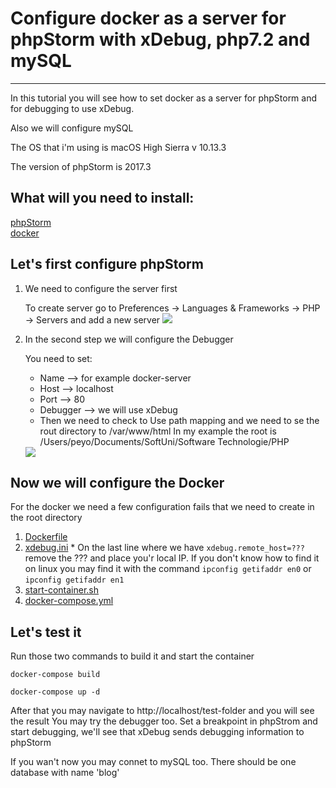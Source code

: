 # Configure docker as a server for phpStorm with xDebug, php7.2 and mySQL
---

In this tutorial you will see how to set docker as a server for phpStorm and for debugging to use xDebug.

Also we will configure mySQL

The OS that i'm using is macOS High Sierra v 10.13.3

The version of phpStorm is 2017.3

## What will you need to install:
  [phpStorm](https://www.jetbrains.com/phpstorm/)  
  [docker](https://www.docker.com/get-docker)
  
  
## Let's first configure phpStorm
  1.  We need to configure the server first 
  
      To create server go to Preferences -> Languages & Frameworks -> PHP -> Servers and add a new server
      <img src="https://image.ibb.co/jN2kh7/add_Server.png"/> 
      
      
  2.  In the second step we will configure the Debugger
  
      You need to set:
      * Name --> for example docker-server
      * Host --> localhost
      * Port --> 80
      * Debugger --> we will use xDebug
      * Then we need to check to Use path mapping and we need to se the rout directory to /var/www/html
      In my example the root is /Users/peyo/Documents/SoftUni/Software Technologie/PHP
      <img src="https://image.ibb.co/iDZ15S/server_Config.png" /> 
      
      
## Now we will configure the Docker
  For the docker we need a few configuration fails that we need to create in the root directory
  1. [Dockerfile](https://github.com/peyopeev0206/Configure-docker-as-a-server-for-phpStorm/blob/master/Dockerfile)
  2. [xdebug.ini](https://github.com/peyopeev0206/Configure-docker-as-a-server-for-phpStorm/blob/master/xdebug.ini)
    * On the last line where we have `xdebug.remote_host=???` remove the ??? and place you'r local IP. 
      If you don't know how to find it on linux you may find it with the command `ipconfig getifaddr en0` or `ipconfig getifaddr en1` 
  3. [start-container.sh](https://github.com/peyopeev0206/Configure-docker-as-a-server-for-phpStorm/blob/master/start-container.sh)
  4. [docker-compose.yml](https://github.com/peyopeev0206/Configure-docker-as-a-server-for-phpStorm/blob/master/docker-compose.yml)
  
  ## Let's test it 
  Run those two commands to build it and start the container 
  
    docker-compose build
    
    docker-compose up -d
    
  After that you may navigate to http://localhost/test-folder and you will see the result
  You may try the debugger too. Set a breakpoint in phpStrom and start debugging, we'll see that xDebug sends debugging information to phpStorm
    
  If you wan't now you may connet to mySQL too. There should be one database with name 'blog'
